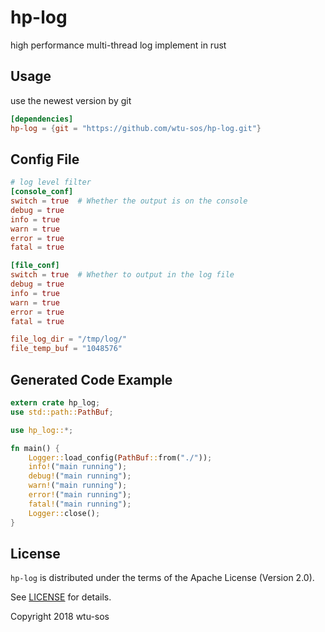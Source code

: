# hp-log
high performance multi-thread log implement in rust

## Usage

use the newest version by git
``` toml
[dependencies]
hp-log = {git = "https://github.com/wtu-sos/hp-log.git"}
```
## Config File
``` toml
# log level filter
[console_conf]
switch = true  # Whether the output is on the console
debug = true
info = true 
warn = true 
error = true
fatal = true

[file_conf]
switch = true  # Whether to output in the log file 
debug = true
info = true 
warn = true 
error = true
fatal = true

file_log_dir = "/tmp/log/" 
file_temp_buf = "1048576"

```

## Generated Code Example
``` rust
extern crate hp_log;
use std::path::PathBuf;

use hp_log::*;

fn main() {
    Logger::load_config(PathBuf::from("./"));
    info!("main running");
    debug!("main running");
    warn!("main running");
    error!("main running");
    fatal!("main running");
    Logger::close();
}
```

## License
`hp-log` is distributed under the terms of the Apache License (Version 2.0).

See [LICENSE](LICENSE) for details.

Copyright 2018 wtu-sos
